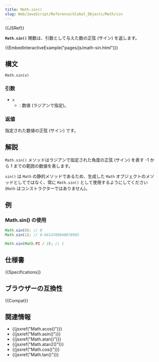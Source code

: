 ```yaml
---
title: Math.sin()
slug: Web/JavaScript/Reference/Global_Objects/Math/sin
---
```


{{JSRef}}

**`Math.sin()`** 関数は、引数として与えた数の正弦 (サイン) を返します。

{{EmbedInteractiveExample("pages/js/math-sin.html")}}

## 構文

```
Math.sin(x)
```

### 引数

- `x`
  - : 数値 (ラジアンで指定)。

### 返値

指定された数値の正弦 (サイン) です。

## 解説

`Math.sin()` メソッドはラジアンで指定された角度の正弦 (サイン) を表す -1 から 1 までの範囲の数値を表します。

`sin()` は `Math` の静的メソッドであるため、生成した `Math` オブジェクトのメソッドとしてではなく、常に `Math.sin()` として使用するようにしてください (`Math` はコンストラクターではありません)。

## 例

### Math.sin() の使用

```js
Math.sin(0); // 0
Math.sin(1); // 0.8414709848078965

Math.sin(Math.PI / 2); // 1
```

## 仕様書

{{Specifications}}

## ブラウザーの互換性

{{Compat}}

## 関連情報

- {{jsxref("Math.acos()")}}
- {{jsxref("Math.asin()")}}
- {{jsxref("Math.atan()")}}
- {{jsxref("Math.atan2()")}}
- {{jsxref("Math.cos()")}}
- {{jsxref("Math.tan()")}}
